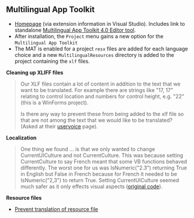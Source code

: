 ## Multilingual App Toolkit

- [Homepage](https://marketplace.visualstudio.com/items?itemName=MultilingualAppToolkit.MultilingualAppToolkit-18308) (via extension information in Visual Studio). Includes link to standalone [Multilingual App Toolkit 4.0 Editor tool](https://developer.microsoft.com/en-us/windows/develop/multilingual-app-toolkit).
- After installation, the `Project` menu gains a new option for the `Multilingual App Toolkit`
- The MAT is enabled for a project `resx` files are added for each language choice and a new `MultilingualResources` directory is added to the project containing the `xlf` files.

**Cleaning up  XLIFF files**

> Our XLF files contain a lot of content in addition to the text that we want to be translated.  For example there are strings like "17, 17" relating to control location and numbers for control height, e.g. "22" (this is a WinForms project).
>
> Is there any way to prevent these from being added to the xlf file so that are not among the text that we would like to be translated?
(Asked at their [uservoice](https://multilingualapptoolkit.uservoice.com/) page).


**Localization**

> One thing we found ... is that we only wanted to change CurrentUICulture and not CurrentCulture. This was because setting CurrentCulture to say French meant that some VB functions behaved differently. The worst one for us was IsNumeric("2.3") returning True in English but False in French because for French it needed to be IsNumeric("2,3") to return True. Setting CurrentUICulture seemed much safer as it only effects visual aspects
([original code](https://github.com/opencdms/Climsoft/blob/0b205d8ef56fc88c367760cf5f078aed8116658f/ClimsoftVer4/ClimsoftVer4/frmLanguage.vb)).

**Resource files**

- [Prevent translation of resource file](https://stackoverflow.com/questions/35577608/prevent-language-translation-of-resource-file-in-visual-studio-2015)
